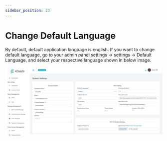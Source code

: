 ```yaml
---
sidebar_position: 23
---
```


# Change Default Language

By default, default application language is english. If you want to change default language, go to your admin panel settings -> settings -> Default Language, and select your respective language shown in below image.

![Default Language](/images/app/defaultLanguage.png)
